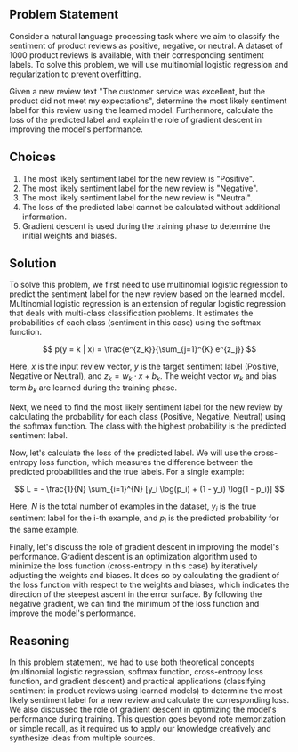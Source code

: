 ## Problem Statement

Consider a natural language processing task where we aim to classify the sentiment of product reviews as positive, negative, or neutral. A dataset of 1000 product reviews is available, with their corresponding sentiment labels. To solve this problem, we will use multinomial logistic regression and regularization to prevent overfitting.

Given a new review text "The customer service was excellent, but the product did not meet my expectations", determine the most likely sentiment label for this review using the learned model. Furthermore, calculate the loss of the predicted label and explain the role of gradient descent in improving the model's performance.

## Choices

1. The most likely sentiment label for the new review is "Positive".
2. The most likely sentiment label for the new review is "Negative".
3. The most likely sentiment label for the new review is "Neutral".
4. The loss of the predicted label cannot be calculated without additional information.
5. Gradient descent is used during the training phase to determine the initial weights and biases.

## Solution

To solve this problem, we first need to use multinomial logistic regression to predict the sentiment label for the new review based on the learned model. Multinomial logistic regression is an extension of regular logistic regression that deals with multi-class classification problems. It estimates the probabilities of each class (sentiment in this case) using the softmax function.

$$ p(y = k | x) = \frac{e^{z_k}}{\sum_{j=1}^{K} e^{z_j}} $$

Here, $x$ is the input review vector, $y$ is the target sentiment label (Positive, Negative or Neutral), and $z_k = w_k \cdot x + b_k$. The weight vector $w_k$ and bias term $b_k$ are learned during the training phase.

Next, we need to find the most likely sentiment label for the new review by calculating the probability for each class (Positive, Negative, Neutral) using the softmax function. The class with the highest probability is the predicted sentiment label.

Now, let's calculate the loss of the predicted label. We will use the cross-entropy loss function, which measures the difference between the predicted probabilities and the true labels. For a single example:

$$ L = - \frac{1}{N} \sum_{i=1}^{N} [y_i \log(p_i) + (1 - y_i) \log(1 - p_i)] $$

Here, $N$ is the total number of examples in the dataset, $y_i$ is the true sentiment label for the i-th example, and $p_i$ is the predicted probability for the same example.

Finally, let's discuss the role of gradient descent in improving the model's performance. Gradient descent is an optimization algorithm used to minimize the loss function (cross-entropy in this case) by iteratively adjusting the weights and biases. It does so by calculating the gradient of the loss function with respect to the weights and biases, which indicates the direction of the steepest ascent in the error surface. By following the negative gradient, we can find the minimum of the loss function and improve the model's performance.

## Reasoning

In this problem statement, we had to use both theoretical concepts (multinomial logistic regression, softmax function, cross-entropy loss function, and gradient descent) and practical applications (classifying sentiment in product reviews using learned models) to determine the most likely sentiment label for a new review and calculate the corresponding loss. We also discussed the role of gradient descent in optimizing the model's performance during training. This question goes beyond rote memorization or simple recall, as it required us to apply our knowledge creatively and synthesize ideas from multiple sources.